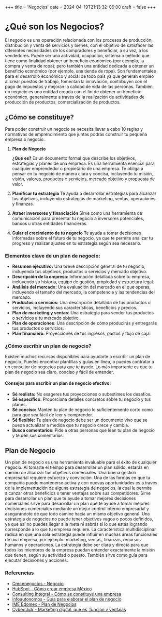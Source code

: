 +++
title = 'Negocios'
date = 2024-04-19T21:13:32-06:00
draft = false
+++

# ¿Qué son los Negocios?

El negocio es una operación relacionada con los procesos de producción, distribución y venta de servicios y bienes, con el objetivo de satisfacer las diferentes necesidades de los compradores y beneficiar, a su vez, a los vendedores. Puede ser una actividad, ocupación, sistema o método que tiene como finalidad obtener un beneficio económico (por ejemplo, la compra y venta de ropa); pero también una entidad dedicada a obtener un beneficio económico (por ejemplo, una tienda de ropa). Son fundamentales para el desarrollo económico y social de todo país ya que generan empleo al crear puestos de trabajo, fomentan la innovación, contribuyen con el pago de impuestos y mejoran la calidad de vida de las personas. También, un negocio es una entidad creada con el fin de obtener un beneficio económico, generalmente a través de la realización de actividades de producción de productos, comercialización de productos.

## ¿Cómo se constituye?

Para poder construir un negocio se necesita llevar a cabo 10 reglas y normativas de emprendimiento que juntas podrás construir tu pequeña empresa o negocio.

1. **Plan de Negocio**

   **¿Qué es?**
   Es un documento formal que describe los objetivos, estrategias y planes de una empresa. Es una herramienta esencial para cualquier emprendedor o propietario de una empresa. Te obliga a pensar en tu negocio de manera clara y concisa, incluyendo tu misión, visión, valores, productos o servicios, mercado objetivo y propuesta de valor.

2. **Planificar tu estrategia**
   Te ayuda a desarrollar estrategias para alcanzar tus objetivos, incluyendo estrategias de marketing, ventas, operaciones y finanzas.

3. **Atraer inversores y financiación**
   Sirve como una herramienta de comunicación para presentar tu negocio a inversores potenciales, bancos u otras entidades financieras.

4. **Guiar el crecimiento de tu negocio**
   Te ayuda a tomar decisiones informadas sobre el futuro de tu negocio, ya que te permite analizar tu progreso y realizar ajustes en tu estrategia según sea necesario.

### Elementos clave de un plan de negocio:

- **Resumen ejecutivo:** Una breve descripción general de tu negocio, incluyendo tus objetivos, productos o servicios y mercado objetivo.
- **Descripción de la empresa:** Información detallada sobre tu empresa, incluyendo su historia, equipo de gestión, propiedad y estructura legal.
- **Análisis del mercado:** Una evaluación del mercado en el que operas, incluyendo el tamaño del mercado, la competencia y las tendencias del mercado.
- **Productos o servicios:** Una descripción detallada de tus productos o servicios, incluyendo sus características, beneficios y precios.
- **Plan de marketing y ventas:** Una estrategia para vender tus productos o servicios a tu mercado objetivo.
- **Plan de operaciones:** Una descripción de cómo producirás y entregarás tus productos o servicios.
- **Plan financiero:** Proyecciones de tus ingresos, gastos y flujo de caja.

### ¿Cómo escribir un plan de negocio?

Existen muchos recursos disponibles para ayudarte a escribir un plan de negocio. Puedes encontrar plantillas y guías en línea, o puedes contratar a un consultor de negocios para que te ayude. Lo más importante es que tu plan de negocio sea claro, conciso y fácil de entender.

#### Consejos para escribir un plan de negocio efectivo:

- **Sé realista:** No exageres tus proyecciones o subestimes los desafíos.
- **Sé específico:** Proporciona detalles concretos sobre tu negocio y tus planes.
- **Sé conciso:** Mantén tu plan de negocio lo suficientemente corto como para que sea fácil de leer y comprender.
- **Sé flexible:** Tu plan de negocio debe ser un documento vivo que se pueda actualizar a medida que tu negocio crece y cambia.
- **Busca comentarios:** Pide a otras personas que lean tu plan de negocio y te den sus comentarios.

## Plan de Negocio

Un plan de negocio es una herramienta invaluable para el éxito de cualquier negocio. Al tomarte el tiempo para desarrollar un plan sólido, estarás en camino de alcanzar tus objetivos comerciales. Una buena gestión empresarial requiere esfuerzo y convicción. Una de las formas en que tu compañía puede mantenerse activa y con nuevas oportunidades es a través de la implementación de alguna estrategia de negocios, la cual le permita alcanzar otros beneficios o tener ventajas sobre sus competidores. Sirve para desarrollar un plan que te ayude a tomar mejores decisiones comerciales sirve para desarrollar un plan que te ayude a tomar mejores decisiones comerciales mediante un mejor control interno empresarial y asegurándote de que todo camine hacia un mismo objetivo general. Una estrategia de negocios no puede tener objetivos vagos o pocos definidos, ya que así no puedes llegar a la meta ni sabrás si lo que estás logrando corresponde a lo que tu empresa requiere. La característica multidisciplinar radica en que una sola estrategia puede influir en muchas áreas funcionales de una empresa, por ejemplo: marketing, ventas, finanzas, recursos humanos y operaciones. La estrategia debe ser clara y directa para que todos los miembros de la empresa puedan entender exactamente la misión que tienen, según su actividad o puesto. También sirve como guía para ejecutar decisiones y acciones.

### Referencias

- [Crecenegocios - Negocio](https://www.crecenegocios.com/negocio/)
- [HubSpot - Cómo crear empresa México](https://blog.hubspot.es/sales/como-crear-empresa-mexico)
- [Consulting Integral - Cómo se constituye una empresa](https://consultingintegral.es/como-se-constituye-una-empresa/)
- [Infoautonomos - Guía para elaborar el plan de negocio](https://www.infoautonomos/plan-de-negocio/breve-guia-para-elaborar-el-plan-de-negocio/)
- [IME Edomex - Plan de Negocios](http://ime.edomex.gob.mx/plan_de_negocios)
- [Cyberclick - Marketing digital: qué es, función y ventajas](https://www.cyberclick.es/numerical-blog/marketing-digital-que-es-funcion-y-ventajas)

